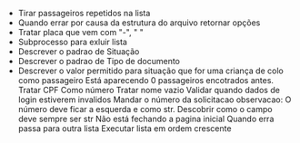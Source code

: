 * Tirar passageiros repetidos na lista
* Quando errar por causa da estrutura do arquivo retornar opções
* Tratar placa que vem com "-", " "
* Subprocesso para exluir lista
* Descrever o padrao de Situação
* Descrever o padrao de Tipo de documento
* Descrever o valor permitido para situação que for uma criança de colo como passageiro
Está aparecendo 0 passageiros encotrados antes.
Tratar CPF Como número
Tratar nome vazio
Validar quando dados de login estiverem invalidos
Mandar o número da solicitacao
observacao: O número deve ficar a esquerda e como str. Descobrir como o campo deve sempre ser str
Não está fechando a pagina inicial
Quando erra passa para outra lista
Executar lista em ordem crescente

